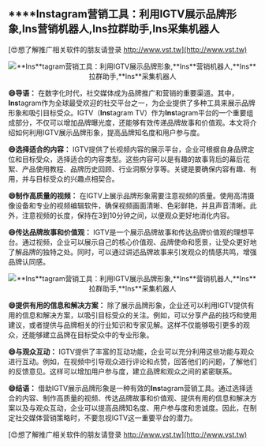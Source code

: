 ## ****Ins**tagram营销工具：利用IGTV展示品牌形象,**Ins**营销机器人,**Ins**拉群助手,**Ins**采集机器人**

[😍想了解推广相关软件的朋友请登录 http://www.vst.tw](http://www.vst.tw)

 <center><img src="https://vst.tw/MP4/tuiguang/png/8.png" alt="**Ins**tagram营销工具：利用IGTV展示品牌形象,**Ins**营销机器人,**Ins**拉群助手,**Ins**采集机器人"></center>

**😄导语：**
在数字化时代，社交媒体成为品牌推广和营销的重要渠道。其中，**Ins**tagram作为全球最受欢迎的社交平台之一，为企业提供了多种工具来展示品牌形象和吸引目标受众。IGTV（**Ins**tagram TV）作为**Ins**tagram平台的一个重要组成部分，不仅可以增加品牌曝光度，还能够有效传递品牌故事和价值观。本文将介绍如何利用IGTV展示品牌形象，提高品牌知名度和用户参与度。

**😄选择适合的内容：**
IGTV提供了长视频内容的展示平台，企业可根据自身品牌定位和目标受众，选择适合的内容类型。这些内容可以是有趣的故事背后的幕后花絮、产品使用教程、品牌历史回顾、行业洞察分享等。关键是要确保内容有趣、有用，并与目标受众的兴趣点相契合。

**😄制作高质量的视频：**
在IGTV上展示品牌形象需要注意视频的质量。使用高清摄像设备和专业的视频编辑软件，确保视频画面清晰、色彩鲜艳，并且声音清晰。此外，注意视频的长度，保持在3到10分钟之间，以便观众更好地消化内容。

**😄传达品牌故事和价值观：**
IGTV是一个展示品牌故事和传达品牌价值观的理想平台。通过视频，企业可以展示自己的核心价值观、品牌使命和愿景，让受众更好地了解品牌的独特之处。同时，可以通过讲述品牌故事来引发观众的情感共鸣，增强品牌认同感。

 <center><img src="https://vst.tw/MP4/tuiguang/png/3.png" alt="**Ins**tagram营销工具：利用IGTV展示品牌形象,**Ins**营销机器人,**Ins**拉群助手,**Ins**采集机器人"></center>

**😄提供有用的信息和解决方案：**
除了展示品牌形象，企业还可以利用IGTV提供有用的信息和解决方案，以吸引目标受众的关注。例如，可以分享产品的技巧和使用建议，或者提供与品牌相关的行业知识和专家见解。这样不仅能够吸引更多的观众，还能够建立品牌在目标受众中的专业形象。

**😄与观众互动：**
IGTV提供了丰富的互动功能，企业可以充分利用这些功能与观众进行互动。例如，在视频中引导观众进行评论和点赞，回答他们的问题，了解他们的反馈意见。这样可以增加用户参与度，建立品牌和观众之间的紧密联系。

**😄结语：**
借助IGTV展示品牌形象是一种有效的**Ins**tagram营销工具。通过选择适合的内容、制作高质量的视频、传达品牌故事和价值观、提供有用的信息和解决方案以及与观众互动，企业可以提高品牌知名度、用户参与度和忠诚度。因此，在制定社交媒体营销策略时，不要忽视IGTV这一重要平台的潜力。

[😍想了解推广相关软件的朋友请登录 http://www.vst.tw](http://www.vst.tw)



